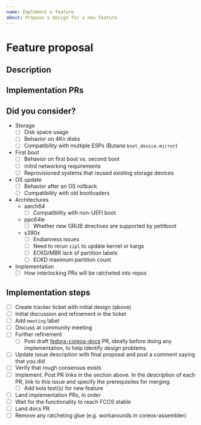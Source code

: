 ```yaml
---
name: Implement a feature
about: Propose a design for a new feature
---
```


# Feature proposal

## Description

<!-- describe the concept and proposed implementation, in specific detail -->

## Implementation PRs

<!-- after PRs are posted, link them here, in a bulleted list so GitHub will show their status -->

## Did you consider?

<!-- please expand this list! -->

- Storage
  - [ ] Disk space usage
  - [ ] Behavior on 4Kn disks
  - [ ] Compatibility with multiple ESPs (Butane `boot_device.mirror`)
- First boot
  - [ ] Behavior on first boot vs. second boot
  - [ ] initrd networking requirements
  - [ ] Reprovisioned systems that reused existing storage devices
- OS update
  - [ ] Behavior after an OS rollback
  - [ ] Compatibility with old bootloaders
- Architectures
  - aarch64
    - [ ] Compatibility with non-UEFI boot
  - ppc64le
    - [ ] Whether new GRUB directives are supported by petitboot
  - s390x
    - [ ] Endianness issues
    - [ ] Need to rerun `zipl` to update kernel or kargs
    - [ ] ECKD/MBR lack of partition labels
    - [ ] ECKD maximum partition count
- Implementation
  - [ ] How interlocking PRs will be ratcheted into repos

## Implementation steps

- [ ] Create tracker ticket with initial design (above)
- [ ] Initial discussion and refinement in the ticket
- [ ] Add `meeting` label
- [ ] Discuss at community meeting
- [ ] Further refinement
  - [ ] Post draft [fedora-coreos-docs](https://github.com/coreos/fedora-coreos-docs/) PR, ideally before doing any implementation, to help identify design problems.
- [ ] Update issue description with final proposal and post a comment saying that you did
- [ ] Verify that rough consensus exists
- [ ] Implement.  Post PR links in the section above.  In the description of each PR, link to this issue and specify the prerequisites for merging.
  - [ ] Add kola test(s) for new feature
- [ ] Land implementation PRs, in order
- [ ] Wait for the functionality to reach FCOS stable
- [ ] Land docs PR
- [ ] Remove any ratcheting glue (e.g. workarounds in coreos-assembler)
